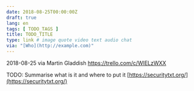 ```yaml
---
date: 2018-08-25T00:00:00Z
draft: true
lang: en
tags: [ TODO_TAGS ]
title: TODO_TITLE
type: link # image quote video text audio chat
via: "[Who](http://example.com)"
---
```



2018-08-25 via Martin Gladdish
https://trello.com/c/WlELzWXX

TODO: Summarise what is it and where to put it 
[https://securitytxt.org/](https://securitytxt.org/)

